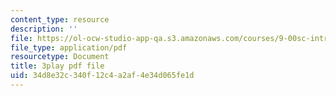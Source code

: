 ```yaml
---
content_type: resource
description: ''
file: https://ol-ocw-studio-app-qa.s3.amazonaws.com/courses/9-00sc-introduction-to-psychology-fall-2011/34d8e32c340f12c4a2af4e34d065fe1d_SBrCPDC21f4.pdf
file_type: application/pdf
resourcetype: Document
title: 3play pdf file
uid: 34d8e32c-340f-12c4-a2af-4e34d065fe1d
---
```

